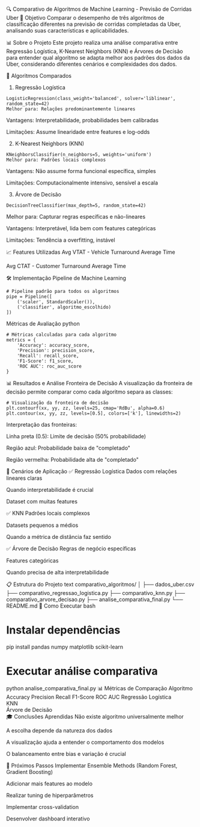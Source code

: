 🔍 Comparativo de Algoritmos de Machine Learning - Previsão de Corridas Uber
🎯 Objetivo
Comparar o desempenho de três algoritmos de classificação diferentes na previsão de corridas completadas da Uber, analisando suas características e aplicabilidades.

📊 Sobre o Projeto
Este projeto realiza uma análise comparativa entre Regressão Logística, K-Nearest Neighbors (KNN) e Árvores de Decisão para entender qual algoritmo se adapta melhor aos padrões dos dados da Uber, considerando diferentes cenários e complexidades dos dados.

🧠 Algoritmos Comparados
1. Regressão Logística
```
LogisticRegression(class_weight='balanced', solver='liblinear', random_state=42)
Melhor para: Relações predominantemente lineares
```
Vantagens: Interpretabilidade, probabilidades bem calibradas

Limitações: Assume linearidade entre features e log-odds

2. K-Nearest Neighbors (KNN)
```
KNeighborsClassifier(n_neighbors=5, weights='uniform')
Melhor para: Padrões locais complexos
```
Vantagens: Não assume forma funcional específica, simples

Limitações: Computacionalmente intensivo, sensível a escala

3. Árvore de Decisão
```
DecisionTreeClassifier(max_depth=5, random_state=42)
```
Melhor para: Capturar regras específicas e não-lineares

Vantagens: Interpretável, lida bem com features categóricas

Limitações: Tendência a overfitting, instável

📈 Features Utilizadas
Avg VTAT - Vehicle Turnaround Average Time

Avg CTAT - Customer Turnaround Average Time

🛠️ Implementação
Pipeline de Machine Learning
```
# Pipeline padrão para todos os algoritmos
pipe = Pipeline([
    ('scaler', StandardScaler()),
    ('classifier', algoritmo_escolhido)
])
```
Métricas de Avaliação
python
```
# Métricas calculadas para cada algoritmo
metrics = {
    'Accuracy': accuracy_score,
    'Precision': precision_score,
    'Recall': recall_score,
    'F1-Score': f1_score,
    'ROC AUC': roc_auc_score
}
```
📊 Resultados e Análise
Fronteira de Decisão
A visualização da fronteira de decisão permite comparar como cada algoritmo separa as classes:

```
# Visualização da fronteira de decisão
plt.contourf(xx, yy, zz, levels=25, cmap='RdBu', alpha=0.6)
plt.contour(xx, yy, zz, levels=[0.5], colors=['k'], linewidths=2)
```
Interpretação das fronteiras:

Linha preta (0.5): Limite de decisão (50% probabilidade)

Região azul: Probabilidade baixa de "completado"

Região vermelha: Probabilidade alta de "completado"

🎯 Cenários de Aplicação
✅ Regressão Logística
Dados com relações lineares claras

Quando interpretabilidade é crucial

Dataset com muitas features

✅ KNN
Padrões locais complexos

Datasets pequenos a médios

Quando a métrica de distância faz sentido

✅ Árvore de Decisão
Regras de negócio específicas

Features categóricas

Quando precisa de alta interpretabilidade

📋 Estrutura do Projeto
text
comparativo_algoritmos/
│
├── dados_uber.csv
├── comparativo_regressao_logistica.py
├── comparativo_knn.py
├── comparativo_arvore_decisao.py
├── analise_comparativa_final.py
└── README.md
🔧 Como Executar
bash
# Instalar dependências
pip install pandas numpy matplotlib scikit-learn

# Executar análise comparativa
python analise_comparativa_final.py
📊 Métricas de Comparação
Algoritmo	Accuracy	Precision	Recall	F1-Score	ROC AUC
Regressão Logística					
KNN					
Árvore de Decisão					
🎓 Conclusões Aprendidas
Não existe algoritmo universalmente melhor

A escolha depende da natureza dos dados

A visualização ajuda a entender o comportamento dos modelos

O balanceamento entre bias e variação é crucial

🚀 Próximos Passos
Implementar Ensemble Methods (Random Forest, Gradient Boosting)

Adicionar mais features ao modelo

Realizar tuning de hiperparâmetros

Implementar cross-validation

Desenvolver dashboard interativo
